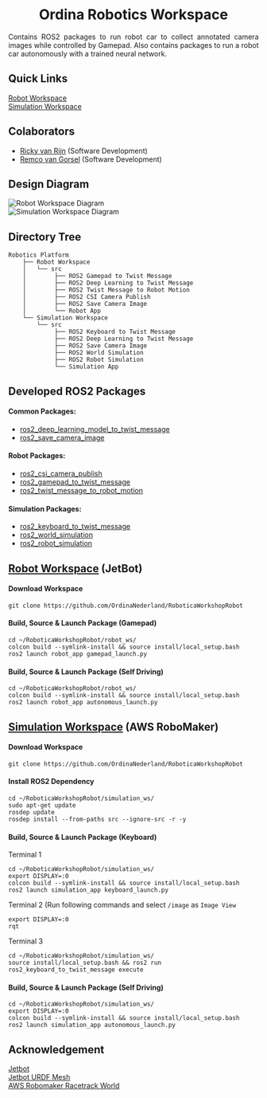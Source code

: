 
<p align="center">
  <h1 align="center">Ordina Robotics Workspace</h1>
</p>

<p align="justify">
Contains ROS2 packages to run robot car to collect annotated camera images while controlled by Gamepad. Also contains packages to run a robot car autonomously with a trained neural network.
</p>


## Quick Links
[Robot Workspace](https://github.com/OrdinaNederland/RoboticaWorkshopRobot/tree/main/robot_ws)<br/>
[Simulation Workspace](https://github.com/OrdinaNederland/RoboticaWorkshopRobot/tree/main/simulation_ws)<br/>


## Colaborators
* [Ricky van Rijn](https://www.linkedin.com/in/ani717/) (Software Development)<br/>
* [Remco van Gorsel](https://sites.temple.edu/cflab/people/) (Software Development)<br/>


## Design Diagram
<img src="https://github.com/OrdinaNederland/RoboticaWorkshopRobot/blob/main/Robot%20Workspace.png" alt="Robot Workspace Diagram" class="inline"/><br/>
<img src="https://github.com/OrdinaNederland/RoboticaWorkshopRobot/blob/main/Simulation%20Workspace.png" alt="Simulation Workspace Diagram" class="inline"/><br/>

## Directory Tree
```
Robotics Platform
    ├── Robot Workspace
    │   └── src
    │        ├── ROS2 Gamepad to Twist Message
    │        ├── ROS2 Deep Learning to Twist Message
    │        ├── ROS2 Twist Message to Robot Motion
    │        ├── ROS2 CSI Camera Publish
    │        ├── ROS2 Save Camera Image
    │        └── Robot App
    └── Simulation Workspace
        └── src
             ├── ROS2 Keyboard to Twist Message
             ├── ROS2 Deep Learning to Twist Message
             ├── ROS2 Save Camera Image
             ├── ROS2 World Simulation
             ├── ROS2 Robot Simulation
             └── Simulation App
```

## Developed ROS2 Packages
#### Common Packages:<br/>
* [ros2_deep_learning_model_to_twist_message](https://github.com/OrdinaNederland/RoboticaWorkshopRobot/tree/main/robot_ws/src/ros2_deep_learning_to_twist_message)<br/>
* [ros2_save_camera_image](https://github.com/OrdinaNederland/RoboticaWorkshopRobot/tree/main/robot_ws/src/ros2_save_camera_image)<br/>

#### Robot Packages:<br/>
* [ros2_csi_camera_publish](https://github.com/OrdinaNederland/RoboticaWorkshopRobot/tree/main/robot_ws/src/ros2_csi_camera_publish)<br/>
* [ros2_gamepad_to_twist_message](https://github.com/OrdinaNederland/RoboticaWorkshopRobot/tree/main/robot_ws/src/ros2_gamepad_to_twist_message)<br/>
* [ros2_twist_message_to_robot_motion](https://github.com/OrdinaNederland/RoboticaWorkshopRobot/tree/main/robot_ws/src/ros2_twist_message_to_robot_motion)<br/>

#### Simulation Packages:<br/>
* [ros2_keyboard_to_twist_message](https://github.com/OrdinaNederland/RoboticaWorkshopRobot/tree/main/simulation_ws/src/ros2_keyboard_to_twist_message)<br/>
* [ros2_world_simulation](https://github.com/OrdinaNederland/RoboticaWorkshopRobot/tree/main/simulation_ws/src/ros2_world_simulation)<br/>
* [ros2_robot_simulation](https://github.com/OrdinaNederland/RoboticaWorkshopRobot/tree/main/simulation_ws/src/ros2_robot_simulation)<br/>


## [Robot Workspace](https://github.com/OrdinaNederland/RoboticaWorkshopRobot/tree/main/robot_ws) (JetBot)
#### Download Workspace
```
git clone https://github.com/OrdinaNederland/RoboticaWorkshopRobot
```

#### Build, Source & Launch Package (Gamepad)
```
cd ~/RoboticaWorkshopRobot/robot_ws/
colcon build --symlink-install && source install/local_setup.bash
ros2 launch robot_app gamepad_launch.py
```

#### Build, Source & Launch Package (Self Driving)
```
cd ~/RoboticaWorkshopRobot/robot_ws/
colcon build --symlink-install && source install/local_setup.bash
ros2 launch robot_app autonomous_launch.py
```


## [Simulation Workspace](https://github.com/OrdinaNederland/RoboticaWorkshopRobot/tree/main/simulation_ws) (AWS RoboMaker)
#### Download Workspace
```
git clone https://github.com/OrdinaNederland/RoboticaWorkshopRobot
```

#### Install ROS2 Dependency
```
cd ~/RoboticaWorkshopRobot/simulation_ws/
sudo apt-get update
rosdep update
rosdep install --from-paths src --ignore-src -r -y
```

#### Build, Source & Launch Package (Keyboard)
Terminal 1
```
cd ~/RoboticaWorkshopRobot/simulation_ws/
export DISPLAY=:0
colcon build --symlink-install && source install/local_setup.bash
ros2 launch simulation_app keyboard_launch.py
```

Terminal 2 (Run following commands and select `/image` as `Image View`
```
export DISPLAY=:0
rqt
```

Terminal 3
```
cd ~/RoboticaWorkshopRobot/simulation_ws/
source install/local_setup.bash && ros2 run ros2_keyboard_to_twist_message execute
```

#### Build, Source & Launch Package (Self Driving)
```
cd ~/RoboticaWorkshopRobot/simulation_ws/
export DISPLAY=:0
colcon build --symlink-install && source install/local_setup.bash
ros2 launch simulation_app autonomous_launch.py
```


## Acknowledgement
[Jetbot](https://jetbot.org/master/)<br/>
[Jetbot URDF Mesh](https://github.com/aws-samples/aws-robomaker-jetbot-ros)<br/>
[AWS Robomaker Racetrack World](https://github.com/aws-robotics/aws-robomaker-racetrack-world)<br/>

